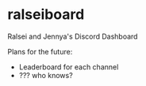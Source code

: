 # ralseiboard
Ralsei and Jennya's Discord Dashboard

Plans for the future:
- Leaderboard for each channel
- ??? who knows?
